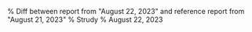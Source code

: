 % Diff between report from "August 22, 2023" and reference report from "August 21, 2023"
% Strudy
% August 22, 2023


